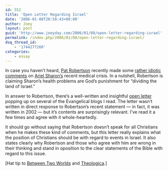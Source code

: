 ```yaml
---
id: 552
title: 'Open Letter Regarding Israel'
date: '2006-01-08T20:58:43+00:00'
author: Joey
layout: post
guid: 'http://www.joeyday.com/2006/01/08/open-letter-regarding-israel'
permalink: /index.php/2006/01/08/open-letter-regarding-israel/
dsq_thread_id:
    - '1744277260'
categories:
    - essay
---
```


In case you haven’t heard, [Pat Robertson](http://en.wikipedia.org/wiki/Pat_Robertson) recently made some [rather idiotic comments](http://www.usatoday.com/news/nation/2006-01-05-robertson_x.htm) on [Ariel Sharon’s](http://en.wikipedia.org/wiki/Ariel_Sharon) recent medical crisis. In a nutshell, Robertson is claiming Sharon’s health problems are God’s punishment for “dividing the land of Israel.”

In answer to Robertson, there’s a well-written and insightful [open letter](http://www.knoxseminary.org/Prospective/Faculty/WittenbergDoor/index.html) popping up on several of the Evangelical blogs I read. The letter wasn’t written in direct response to Robertson’s recent statement — in fact, it was written in 2002 — but it’s contents are surprisingly relevant. I’ve read it a few times and agree with it whole-heartedly.

It should go without saying that Robertson doesn’t speak for all Christians when he makes these kind of comments, but this letter really explains what the position of Christians should be with regard to events in Israel. It also states clearly why Robertson and those who agree with him are wrong in their thinking and stand in oposition to the clear statements of the Bible with regard to this issue.

\[Hat tip to [Between Two Worlds](http://theologica.blogspot.com/2006/01/open-letter-to-evangelicals-on-people.html) and [Theologica](http://theologica.worldmagblog.com/theologica/archives/2006/01/an_open_letter.html).\]